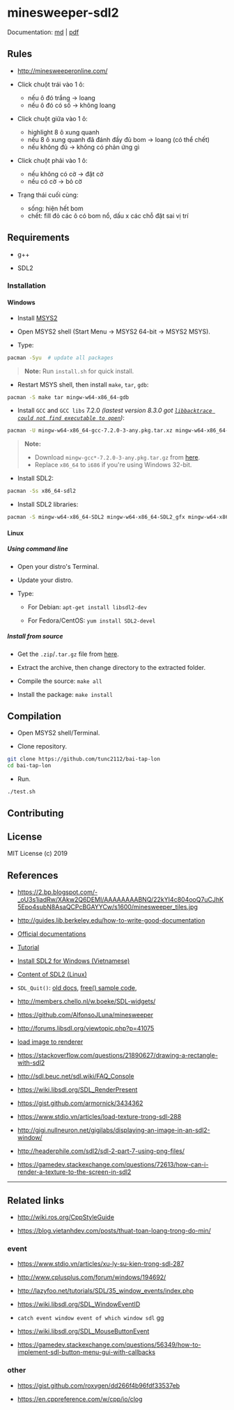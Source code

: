 # minesweeper-sdl2

Documentation: [md](documentation.md) | [pdf](documentation.pdf)

## Rules

- http://minesweeperonline.com/

- Click chuột trái vào 1 ô:
	- nếu ô đó trắng -> loang
	- nếu ô đó có số -> không loang

- Click chuột giữa vào 1 ô:
	- highlight 8 ô xung quanh
	- nếu 8 ô xung quanh đã đánh đầy đủ bom -> loang (có thể chết)
	- nếu không đủ -> không có phản ứng gì

- Click chuột phải vào 1 ô:
	- nếu không có cờ -> đặt cờ
	- nếu có cờ -> bỏ cờ

- Trạng thái cuối cùng:
	- sống: hiện hết bom
	- chết: fill đỏ các ô có bom nổ, dấu x các chỗ đặt sai vị trí

## Requirements

- g++

- SDL2

### Installation

#### Windows

- Install [MSYS2](http://www.msys2.org/)

- Open MSYS2 shell (Start Menu -> MSYS2 64-bit -> MSYS2 MSYS).

- Type:
```bash
pacman -Syu  # update all packages
```

> **Note:** Run `install.sh` for quick install.

- Restart MSYS shell, then install `make`, `tar`, `gdb`:
```bash
pacman -S make tar mingw-w64-x86_64-gdb
```

- Install `GCC` and `GCC libs` 7.2.0 *(lastest version 8.3.0 got [`libbacktrace could not find executable to open`](https://sourceforge.net/p/mingw-w64/bugs/559/))*:
```bash
pacman -U mingw-w64-x86_64-gcc-7.2.0-3-any.pkg.tar.xz mingw-w64-x86_64-gcc-libs-7.2.0-3-any.pkg.tar.xz
```

> **Note:**
> 
> - Download `mingw-gcc*-7.2.0-3-any.pkg.tar.gz` from [here](http://repo.msys2.org/mingw/x86_64/).
> - Replace `x86_64` to `i686` if you're using Windows 32-bit.

- Install SDL2:
```bash
pacman -Ss x86_64-sdl2
```

- Install SDL2 libraries:
```bash
pacman -S mingw-w64-x86_64-SDL2 mingw-w64-x86_64-SDL2_gfx mingw-w64-x86_64-SDL2_image mingw-w64-x86_64-SDL2_mixer mingw-w64-x86_64-SDL2_net mingw-w64-x86_64-SDL2_ttf
```

#### Linux

##### Using command line

- Open your distro's Terminal.

- Update your distro.

- Type:
	- For Debian: `apt-get install libsdl2-dev`

	- For Fedora/CentOS: `yum install SDL2-devel`

##### Install from source

- Get the `.zip`/`.tar.gz` file from [here](https://www.libsdl.org/download-2.0.php#source).

- Extract the archive, then change directory to the extracted folder.

- Compile the source: `make all`

- Install the package: `make install`

## Compilation

- Open MSYS2 shell/Terminal.

- Clone repository.

```bash
git clone https://github.com/tunc2112/bai-tap-lon
cd bai-tap-lon
```

- Run.
```
./test.sh
```

## Contributing

## License

MIT License (c) 2019

## References

- https://2.bp.blogspot.com/-_oU3s1iadRw/XAkw2Q6DEMI/AAAAAAAABNQ/22kYI4c804ooQ7uCJhK5Epo4subN8AsaQCPcBGAYYCw/s1600/minesweeper_tiles.jpg

- http://guides.lib.berkeley.edu/how-to-write-good-documentation

- [Official documentations](https://wiki.libsdl.org/FrontPage)

- [Tutorial](http://lazyfoo.net/tutorials/SDL/)

- [Install SDL2 for Windows (Vietnamese)](https://daynhauhoc.com/t/hoi-cach-cai-sdl/43038/2)

- [Content of SDL2 (Linux)](https://fossies.org/linux/misc/SDL2-2.0.9.tar.gz/)

- `SDL_Quit()`: [old docs](https://www.libsdl.org/release/SDL-1.2.15/docs/html/sdlquit.html), [free() sample code](https://ideone.com/S4B9Jq), 

- http://members.chello.nl/w.boeke/SDL-widgets/

- https://github.com/AlfonsoJLuna/minesweeper

- http://forums.libsdl.org/viewtopic.php?p=41075

- [load image to renderer](https://gist.github.com/armornick/3434362)

- https://stackoverflow.com/questions/21890627/drawing-a-rectangle-with-sdl2

- http://sdl.beuc.net/sdl.wiki/FAQ_Console

- https://wiki.libsdl.org/SDL_RenderPresent

- https://gist.github.com/armornick/3434362

- https://www.stdio.vn/articles/load-texture-trong-sdl-288

- http://gigi.nullneuron.net/gigilabs/displaying-an-image-in-an-sdl2-window/

- http://headerphile.com/sdl2/sdl-2-part-7-using-png-files/

- https://gamedev.stackexchange.com/questions/72613/how-can-i-render-a-texture-to-the-screen-in-sdl2

---

## Related links

- http://wiki.ros.org/CppStyleGuide

- https://blog.vietanhdev.com/posts/thuat-toan-loang-trong-do-min/

### event

- https://www.stdio.vn/articles/xu-ly-su-kien-trong-sdl-287

- http://www.cplusplus.com/forum/windows/194692/

- http://lazyfoo.net/tutorials/SDL/35_window_events/index.php

- https://wiki.libsdl.org/SDL_WindowEventID

- `catch event window event of which window sdl` gg

- https://wiki.libsdl.org/SDL_MouseButtonEvent

- https://gamedev.stackexchange.com/questions/56349/how-to-implement-sdl-button-menu-gui-with-callbacks

### other

- https://gist.github.com/roxygen/dd266f4b96fdf33537eb

- https://en.cppreference.com/w/cpp/io/clog
